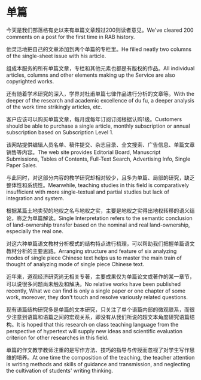 # 单篇

<p><span class="chinese">今天是我们部落格有史以来有单篇文章超过200则读者意见。</span><span class="english">We've cleared 200 comments on a post for the first time in RAB history.</span></p>

<p><span class="chinese">他灵活地把自己的文章添加到两个单篇的专栏里。</span><span class="english">He filled neatly two columns of the single-sheet issue with his article.</span></p>

<p><span class="chinese">组成本服务的所有单篇文章，专栏和其他元素也都是有版权的作品。</span><span class="english">All individual articles, columns and other elements making up the Service are also copyrighted works.</span></p>

<p><span class="chinese">还有随着学术研究的深入，学界对杜甫单篇七律作品进行分析的文章等。</span><span class="english">With the deeper of the research and academic excellence of du fu, a deeper analysis of the work time strikingly articles, etc.</span></p>

<p><span class="chinese">客户应该可以购买单篇文章，每月或每年订阅订阅根据认购1级。</span><span class="english">Customers should be able to purchase a single article, monthly subscription or annual subscription based on Subscription Level 1.</span></p>

<p><span class="chinese">该网站提供编辑人员名单、稿件提交、杂志目录、全文搜索、广告信息、单篇文章销售等内容。</span><span class="english">The web site provides Editorial Board, Manuscript Submissions, Tables of Contents, Full-Text Search, Advertising Info, Single Paper Sales.</span></p>

<p><span class="chinese">与此同时，对这部分内容的教学研究却相对较少，且多为单篇、局部的研究，缺乏整体性和系统性。</span><span class="english">Meanwhile, teaching studies in this field is comparatively insufficient with more single-textual and partial studies but lack of integration and system.</span></p>

<p><span class="chinese">根据某篇土地卖契的地权之名与地权之实，主要是地权之实得出地权转移的语义结论，称之为单篇解读。</span><span class="english">Single Interpretation refers to the semantic conclusion of land-ownership transfer based on the nominal and real land-ownership, especially the real one.</span></p>

<p><span class="chinese">对这六种单篇语文教材分析模式的结构特点进行梳理，可以帮助我们把握单篇语文教材分析的主要思路。</span><span class="english">Arranging structure and feature of six analyzing modes of single piece Chinese text helps us to master the main train of thought of analyzing mode of single piece Chinese text.</span></p>

<p><span class="chinese">近年来，道观经济研究尚无相关专著，主要成果仅为单篇论文或著作的某一章节，可以说很多问题尚未触及和解决。</span><span class="english">No relative works have been published recently, What we can find is only a single paper or one chapter of some work, moreover, they don't touch and resolve variously related questions.</span></p>

<p><span class="chinese">现有语篇结构研究多是单篇的文本研究，只关注了单个语篇内部的微观联系，而很少注意到语篇和语篇之间的宏观关系，即没有从我们所说的超文本角度研究语篇结构。</span><span class="english">It is hoped that this research on class teaching language from the perspective of hypertext will supply new ideas and scientific evaluation criterion for other researches in this field.</span></p>

<p><span class="chinese">单篇的作文教学教师注重的是写作方法、技巧的指导与传授而忽视了对学生写作思维的培养。</span><span class="english">At one time the composition of the teaching, the teacher attention is writing methods and skills of guidance and transmission, and neglecting the cultivation of students' writing thinking.</span></p>

